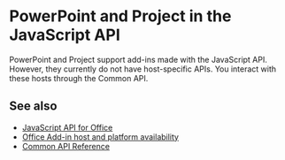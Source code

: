 # PowerPoint and Project in the JavaScript API

PowerPoint and Project support add-ins made with the JavaScript API. However, they currently do not have host-specific APIs. You interact with these hosts through the Common API. 

## See also

- [JavaScript API for Office](/office/dev/add-ins/reference/javascript-api-for-office)
- [Office Add-in host and platform availability](https://docs.microsoft.com/office/dev/add-ins/overview/office-add-in-availability)
- [Common API Reference](/javascript/api/overview/office)